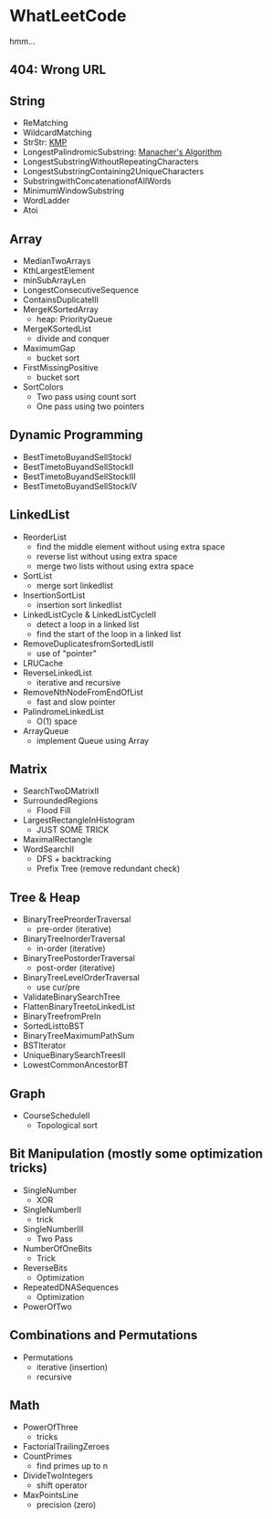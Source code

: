 # WhatLeetCode
hmm... 

## 404: Wrong URL

## String

* ReMatching
* WildcardMatching
* StrStr: [KMP](http://jakeboxer.com/blog/2009/12/13/the-knuth-morris-pratt-algorithm-in-my-own-words/) 
* LongestPalindromicSubstring: [Manacher's Algorithm](http://www.geeksforgeeks.org/manachers-algorithm-linear-time-longest-palindromic-substring-part-1/) 
* LongestSubstringWithoutRepeatingCharacters
* LongestSubstringContaining2UniqueCharacters
* SubstringwithConcatenationofAllWords
* MinimumWindowSubstring
* WordLadder
* Atoi

## Array

* MedianTwoArrays
* KthLargestElement
* minSubArrayLen
* LongestConsecutiveSequence
* ContainsDuplicateIII
* MergeKSortedArray
    * heap: PriorityQueue
* MergeKSortedList
    * divide and conquer
* MaximumGap
    * bucket sort
* FirstMissingPositive
    * bucket sort
* SortColors
    * Two pass using count sort
    * One pass using two pointers

## Dynamic Programming

* BestTimetoBuyandSellStockI
* BestTimetoBuyandSellStockII
* BestTimetoBuyandSellStockIII
* BestTimetoBuyandSellStockIV

## LinkedList

* ReorderList
    * find the middle element without using extra space
    * reverse list without using extra space
    * merge two lists without using extra space
* SortList
    * merge sort linkedlist
* InsertionSortList
    * insertion sort linkedlist
* LinkedListCycle & LinkedListCycleII
    * detect a loop in a linked list
    * find the start of the loop in a linked list
* RemoveDuplicatesfromSortedListII
    * use of "pointer"
* LRUCache
* ReverseLinkedList
    * iterative and recursive
* RemoveNthNodeFromEndOfList
    * fast and slow pointer
* PalindromeLinkedList
    * O(1) space
* ArrayQueue
    * implement Queue using Array

## Matrix

* SearchTwoDMatrixII
* SurroundedRegions
    * Flood Fill
* LargestRectangleInHistogram
    * JUST SOME TRICK
* MaximalRectangle
* WordSearchII
    * DFS + backtracking
    * Prefix Tree (remove redundant check)

## Tree & Heap

* BinaryTreePreorderTraversal
    * pre-order (iterative)
* BinaryTreeInorderTraversal
    * in-order (iterative)
* BinaryTreePostorderTraversal
    * post-order (iterative)
* BinaryTreeLevelOrderTraversal
    * use cur/pre
* ValidateBinarySearchTree
* FlattenBinaryTreetoLinkedList
* BinaryTreefromPreIn
* SortedListtoBST
* BinaryTreeMaximumPathSum
* BSTIterator
* UniqueBinarySearchTreesII
* LowestCommonAncestorBT

## Graph

* CourseScheduleII
    * Topological sort

## Bit Manipulation (mostly some optimization tricks)

* SingleNumber
    * XOR
* SingleNumberII
    * trick
* SingleNumberIII
    * Two Pass
* NumberOfOneBits
    * Trick
* ReverseBits
    * Optimization
* RepeatedDNASequences
    * Optimization
* PowerOfTwo

## Combinations and Permutations

* Permutations
    * iterative (insertion)
    * recursive

## Math

* PowerOfThree
    * tricks
* FactorialTrailingZeroes
* CountPrimes
    * find primes up to n
* DivideTwoIntegers
    * shift operator
* MaxPointsLine
    * precision (zero)